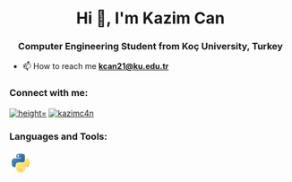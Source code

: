 <h1 align="center">Hi 👋, I'm Kazim Can</h1>
<h3 align="center">Computer Engineering Student from Koç University, Turkey</h3>

- 📫 How to reach me **kcan21@ku.edu.tr**

<h3 align="left">Connect with me:</h3>
<p align="left">
<a href="https://linkedin.com/in/kazimcan/" target="blank"><img align="center" src="https://raw.githubusercontent.com/rahuldkjain/github-profile-readme-generator/master/src/images/icons/Social/linked-in-alt.svg" alt=" height="30" width="40" /></a>
<a href="https://instagram.com/kazimc4n" target="blank"><img align="center" src="https://raw.githubusercontent.com/rahuldkjain/github-profile-readme-generator/master/src/images/icons/Social/instagram.svg" alt="kazimc4n" height="30" width="40" /></a>
</p>

<h3 align="left">Languages and Tools:</h3>
<p align="left"> <a href="https://www.python.org" target="_blank" rel="noreferrer"> <img src="https://raw.githubusercontent.com/devicons/devicon/master/icons/python/python-original.svg" alt="python" width="40" height="40"/> </a> </p>
